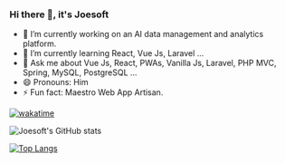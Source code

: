 ### Hi there 👋, it's Joesoft

- 🔭 I’m currently working on an AI data management and analytics platform.
- 🌱 I’m currently learning React, Vue Js, Laravel ...
- 💬 Ask me about  Vue Js, React, PWAs, Vanilla Js, Laravel, PHP MVC, Spring, MySQL, PostgreSQL ...
- 😄 Pronouns: Him
- ⚡ Fun fact: Maestro Web App Artisan.

 [![wakatime](https://wakatime.com/badge/user/a01cb09c-159d-4746-aa1a-83a2a5139f75.svg)](https://wakatime.com/@a01cb09c-159d-4746-aa1a-83a2a5139f75)
 
 ![Joesoft's GitHub stats](https://github-readme-stats.vercel.app/api?username=joesoftmwai&theme=radical&show_icons=true&count_private=true)
 
 [![Top Langs](https://github-readme-stats.vercel.app/api/top-langs/?username=joesoftmwai&layout=compact&langs_count=8)](https://github.com/joesoftmwai/github-readme-stats)

<!--
**joesoftmwai/joesoftmwai** is a ✨ _special_ ✨ repository because its `README.md` (this file) appears on your GitHub profile.

Here are some ideas to get you started:

- 🔭 I’m currently working on ...
- 🌱 I’m currently learning ...
- 👯 I’m looking to collaborate on ...
- 🤔 I’m looking for help with ...
- 💬 Ask me about ...
- 📫 How to reach me: ...
- 😄 Pronouns: ...
- ⚡ Fun fact: Web Artisan Maestro


-->
